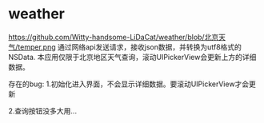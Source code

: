 # weather
https://github.com/Witty-handsome-LiDaCat/weather/blob/北京天气/temper.png
通过网络api发送请求，接收json数据，并转换为utf8格式的NSData. 本应用仅限于北京地区天气查询，滚动UIPickerView会更新上方的详细数据。

存在的bug:
1.初始化进入界面，不会显示详细数据。要滚动UIPickerView才会更新

2.查询按钮没多大用...

